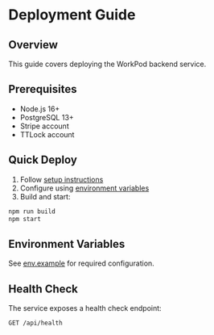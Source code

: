 # Deployment Guide

## Overview
This guide covers deploying the WorkPod backend service.

## Prerequisites
- Node.js 16+
- PostgreSQL 13+
- Stripe account
- TTLock account

## Quick Deploy
1. Follow [setup instructions](./setup.md)
2. Configure using [environment variables](./env.example)
3. Build and start:
```bash
npm run build
npm start
```

## Environment Variables
See [env.example](./env.example) for required configuration.

## Health Check
The service exposes a health check endpoint:
```
GET /api/health
``` 